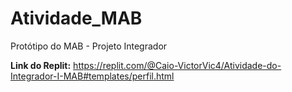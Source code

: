 # Atividade_MAB
Protótipo do MAB - Projeto Integrador

**Link do Replit:**
https://replit.com/@Caio-VictorVic4/Atividade-do-Integrador-I-MAB#templates/perfil.html

